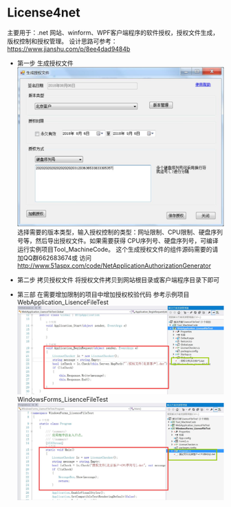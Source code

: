 # License4net
主要用于：.net 网站、winform、WPF客户端程序的软件授权，授权文件生成，版权控制和授权管理。
设计思路可参考：https://www.jianshu.com/p/8ee4dad9484b

- 第一步 生成授权文件
![image](https://github.com/lilunjia/License4net/blob/master/Images/codegenerate.jpg)
选择需要的版本类型，输入授权控制的类型：网址限制、CPU限制、硬盘序列号等，然后导出授权文件。如果需要获得 CPU序列号、硬盘序列号，可编译运行实例项目Tool_MachineCode。
这个生成授权文件的组件源码需要的请加QQ群662683674或 访问 http://www.51aspx.com/code/NetApplicationAuthorizationGenerator 

- 第二步 拷贝授权文件
将授权文件拷贝到网站根目录或客户端程序目录下即可

- 第三部 在需要增加限制的项目中增加授权校验代码 
参考示例项目 
WebApplication_LisenceFileTest
![image](https://github.com/lilunjia/License4net/blob/master/Images/webcode.jpg)
WindowsForms_LisenceFileTest
![image](https://github.com/lilunjia/License4net/blob/master/Images/clientcode.jpg)


